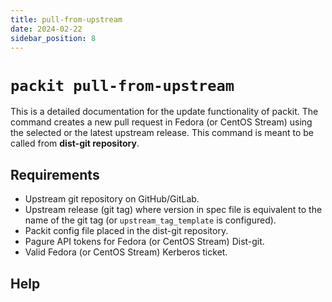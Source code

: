 ```yaml
---
title: pull-from-upstream
date: 2024-02-22
sidebar_position: 8
---
```


# `packit pull-from-upstream`

This is a detailed documentation for the update functionality of packit. The
command creates a new pull request in Fedora (or CentOS Stream) using the selected or the latest
upstream release. This command is meant to be called from **dist-git repository**.


## Requirements

* Upstream git repository on GitHub/GitLab.
* Upstream release (git tag) where version in spec file is equivalent to
  the name of the git tag (or `upstream_tag_template` is configured).
* Packit config file placed in the dist-git repository.
* Pagure API tokens for Fedora (or CentOS Stream) Dist-git.
* Valid Fedora (or CentOS Stream) Kerberos ticket.


## Help


